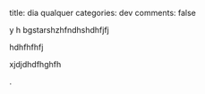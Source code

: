 title: dia qualquer 
categories: dev
comments: false

y h bgstarshzhfndhshdhfjfj


hdhfhfhfj



xjdjdhdfhghfh



.
